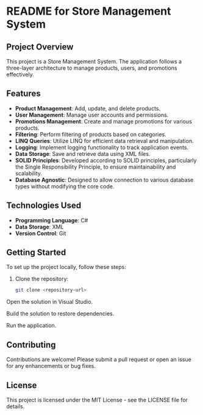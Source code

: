 # README for Store Management System

## Project Overview
This project is a Store Management System. The application follows a three-layer architecture to manage products, users, and promotions effectively.

## Features
- **Product Management**: Add, update, and delete products.
- **User Management**: Manage user accounts and permissions.
- **Promotions Management**: Create and manage promotions for various products.
- **Filtering**: Perform filtering of products based on categories.
- **LINQ Queries**: Utilize LINQ for efficient data retrieval and manipulation.
- **Logging**: Implement logging functionality to track application events.
- **Data Storage**: Save and retrieve data using XML files.
- **SOLID Principles**: Developed according to SOLID principles, particularly the Single Responsibility Principle, to ensure maintainability and scalability.
- **Database Agnostic**: Designed to allow connection to various database types without modifying the core code.

## Technologies Used
- **Programming Language**: C#
- **Data Storage**: XML
- **Version Control**: Git

## Getting Started
To set up the project locally, follow these steps:

1. Clone the repository:
   ```bash
   git clone <repository-url>
Open the solution in Visual Studio.

Build the solution to restore dependencies.

Run the application.

## Contributing
Contributions are welcome! Please submit a pull request or open an issue for any enhancements or bug fixes.

## License
This project is licensed under the MIT License - see the LICENSE file for details.
